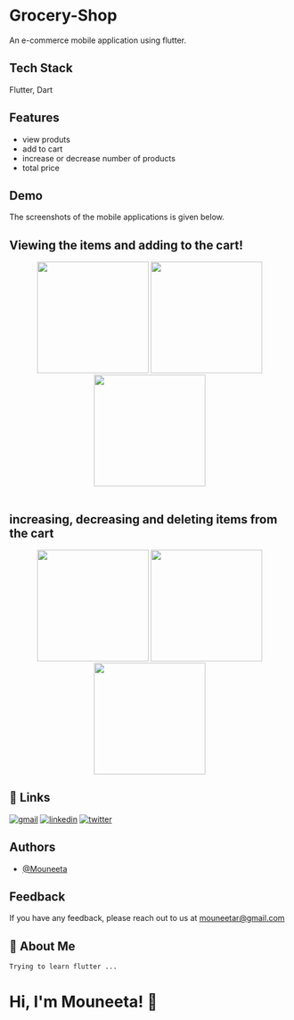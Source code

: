 
# Grocery-Shop

An e-commerce mobile application using flutter.

## Tech Stack
Flutter, Dart
## Features

- view produts
- add to cart
- increase or decrease number of products 
- total price 



## Demo
The screenshots of the mobile applications is given below.

## Viewing the items and adding to the cart!

<div align = 'center'>
<img width="200"  src="https://github.com/Mouneeta/Grocery-shopping-app/assets/71824279/4720d14c-0546-4f03-96b4-af4cd5723404">
<img width="200"  src="https://github.com/Mouneeta/Grocery-shopping-app/assets/71824279/513c2ba2-734d-4766-bb69-ecbfdd3be725">
<img width="200"  src="https://github.com/Mouneeta/Grocery-shopping-app/assets/71824279/24418044-b3fe-4deb-a195-788048d6dac4">
</div>


<br>



## increasing, decreasing and deleting items from the cart
<div align='center'>
<img width="200"  src="https://github.com/Mouneeta/Grocery-shopping-app/assets/71824279/392fbc51-d9ae-4aaa-9fb8-d472fac482d8">
<img width="200"  src="https://github.com/Mouneeta/Grocery-shopping-app/assets/71824279/6a819330-8491-4e70-ae1a-30c3be83365c">
<img width="200"  src="https://github.com/Mouneeta/Grocery-shopping-app/assets/71824279/d077fa51-91c3-4c60-9fbf-e660d323051b">
</div>



## 🔗 Links
[![gmail](https://img.shields.io/badge/gmail-000?style=for-the-badge&logo=gmail&logoColor=white)](https://katherineoelsner.com/)
[![linkedin](https://img.shields.io/badge/linkedin-0A66C2?style=for-the-badge&logo=linkedin&logoColor=white)](https://www.linkedin.com/)
[![twitter](https://img.shields.io/badge/twitter-1DA1F2?style=for-the-badge&logo=twitter&logoColor=white)](https://twitter.com/)


## Authors

- [@Mouneeta](https://www.github.com/Mouneeta)

## Feedback

If you have any feedback, please reach out to us at mouneetar@gmail.com


## 🚀 About Me
    Trying to learn flutter ...


# Hi, I'm Mouneeta! 👋











